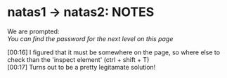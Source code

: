 # natas1 -> natas2: NOTES

We are prompted:        
*You can find the password for the next level on this page*

[00:16] I figured that it must be somewhere on the page, so where else to check than the 'inspect element' (ctrl + shift + T)       
[00:17] Turns out to be a pretty legitamate solution!
